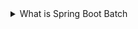 
<details><summary>What is Spring Boot Batch</summary>
Batch Processing is defined as the processing of a finite ammount of data without interaction or interruption.

<b>Reference:</b>

</details>